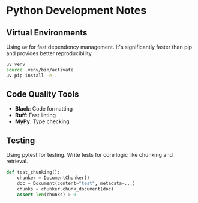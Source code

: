 # Python Development Notes

## Virtual Environments

Using `uv` for fast dependency management. It's significantly faster than pip and provides better reproducibility.

```bash
uv venv
source .venv/bin/activate
uv pip install -e .
```

## Code Quality Tools

- **Black**: Code formatting
- **Ruff**: Fast linting
- **MyPy**: Type checking

## Testing

Using pytest for testing. Write tests for core logic like chunking and retrieval.

```python
def test_chunking():
    chunker = DocumentChunker()
    doc = Document(content="test", metadata=...)
    chunks = chunker.chunk_document(doc)
    assert len(chunks) > 0
```
